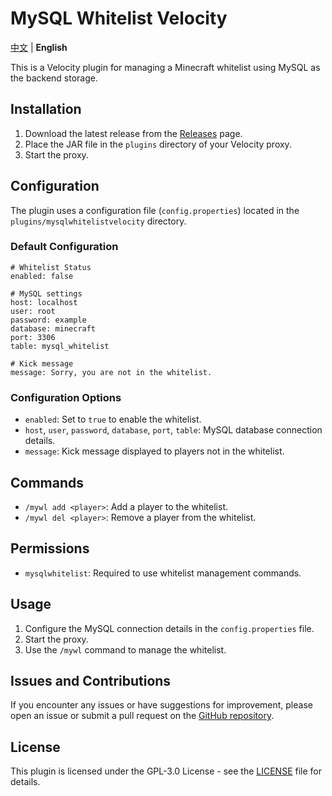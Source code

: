 # MySQL Whitelist Velocity

[中文](./README.md) | **English**

This is a Velocity plugin for managing a Minecraft whitelist using MySQL as the backend storage.

## Installation

1. Download the latest release from the [Releases](https://github.com/moesnow/MySQLWhitelistVelocity/releases) page.
2. Place the JAR file in the `plugins` directory of your Velocity proxy.
3. Start the proxy.

## Configuration

The plugin uses a configuration file (`config.properties`) located in the `plugins/mysqlwhitelistvelocity` directory.

### Default Configuration

```properties
# Whitelist Status
enabled: false

# MySQL settings
host: localhost
user: root
password: example
database: minecraft
port: 3306
table: mysql_whitelist

# Kick message
message: Sorry, you are not in the whitelist.
```

### Configuration Options

- `enabled`: Set to `true` to enable the whitelist.
- `host`, `user`, `password`, `database`, `port`, `table`: MySQL database connection details.
- `message`: Kick message displayed to players not in the whitelist.

## Commands

- `/mywl add <player>`: Add a player to the whitelist.
- `/mywl del <player>`: Remove a player from the whitelist.

## Permissions

- `mysqlwhitelist`: Required to use whitelist management commands.

## Usage

1. Configure the MySQL connection details in the `config.properties` file.
2. Start the proxy.
3. Use the `/mywl` command to manage the whitelist.

## Issues and Contributions

If you encounter any issues or have suggestions for improvement, please open an issue or submit a pull request on the [GitHub repository](https://github.com/moesnow/MySQLWhitelistVelocity).

## License

This plugin is licensed under the GPL-3.0 License - see the [LICENSE](LICENSE) file for details.